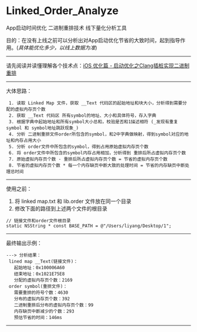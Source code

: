 # Linked_Order_Analyze
App启动时间优化 二进制重排技术 线下量化分析工具

目的：在没有上线之前可以分析出对App启动优化节省的大致时间，起到指导作用。(_具体能优化多少，以线上数据为准_)

---

请先阅读并读懂理解各个技术点：[iOS 优化篇 - 启动优化之Clang插桩实现二进制重排](http://www.zyiz.net/tech/detail-127196.html)

---

大体思路：
```
 1. 读取 Linked Map 文件，获取 __Text 代码区的起始地址和块大小，分析得到需要分配的虚拟内存页个数
 2. 获取 __Text 代码区 所有symbol的地址、大小和具体符号，存入字典
 3. 根据字典中起始地址和所有symbol大小总和，校验是否和1描述相符 (_发现有重复 symbol 和 symbol地址跳跃现象_)
 4. 分析 二进制重排文件order所包含的symbol，和2中字典做映射，得到symbol对应的地址和内存占用大小
 5. 分析 order文件中所包含的symbol，得到占用原始虚拟内存页个数
 6. 将 order文件中所包含的symbol内存占用相加，分析得到 重排后所占虚拟内存页个数
 7. 原始虚拟内存页个数 - 重排后所占虚拟内存页个数 = 节省的虚拟内存页个数
 8. 节省的虚拟内存页个数 * 每一个内存缺页中断大致的处理时间 = 节省的内存缺页中断处理总时间
 ```

---

使用之前：
1. 将 linked map.txt 和 lib.order 文件放在同一个目录
2. 修改下面的路径到上述两个文件的根目录
```
// 链接文件和order文件根目录
static NSString * const BASE_PATH = @"/Users/liyang/Desktop/1"; 
```

---

最终输出示例：
```
---> 分析结果：
 lined map __Text(链接文件)：
   起始地址：0x100006A60
   结束地址：0x1021E75E8
   分配的虚拟内存页个数：2169
 order symbol(重排文件)：
   需要重排的符号个数：4630
   分布的虚拟内存页个数：392
   二进制重排后分布的虚拟内存页个数：99
   内存缺页中断减少的个数：293
   预估节省的时间：146ms
   ```

---
